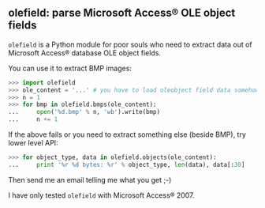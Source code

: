 ## olefield: parse Microsoft Access&reg; OLE object fields

`olefield` is a Python module for poor souls who need to extract data out of Microsoft Access&reg; database OLE object fields.

You can use it to extract BMP images:

```python
>>> import olefield
>>> ole_content = '...' # you have to load oleobject field data somehow ;-)
>>> n = 1
>>> for bmp in olefield.bmps(ole_content):
...     open('%d.bmp' % n, 'wb').write(bmp)
...     n += 1
```

If the above fails or you need to extract something else (beside BMP), try lower level API:

```python
>>> for object_type, data in olefield.objects(ole_content):
...     print '%r %d bytes: %r' % object_type, len(data), data[:30]
```

Then send me an email telling me what you get ;-)

I have only tested `olefield` with Microsoft Access&reg; 2007.
